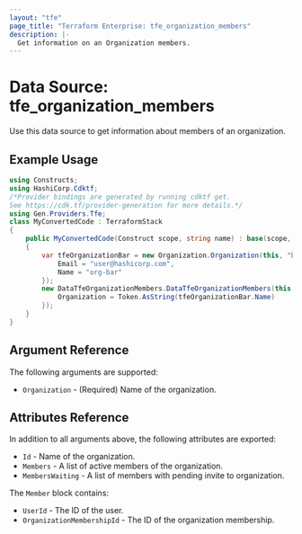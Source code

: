 ```yaml
---
layout: "tfe"
page_title: "Terraform Enterprise: tfe_organization_members"
description: |-
  Get information on an Organization members.
---
```


# Data Source: tfe_organization_members

Use this data source to get information about members of an organization.

## Example Usage

```csharp
using Constructs;
using HashiCorp.Cdktf;
/*Provider bindings are generated by running cdktf get.
See https://cdk.tf/provider-generation for more details.*/
using Gen.Providers.Tfe;
class MyConvertedCode : TerraformStack
{
    public MyConvertedCode(Construct scope, string name) : base(scope, name)
    {
        var tfeOrganizationBar = new Organization.Organization(this, "bar", new OrganizationConfig {
            Email = "user@hashicorp.com",
            Name = "org-bar"
        });
        new DataTfeOrganizationMembers.DataTfeOrganizationMembers(this, "foo", new DataTfeOrganizationMembersConfig {
            Organization = Token.AsString(tfeOrganizationBar.Name)
        });
    }
}
```

## Argument Reference

The following arguments are supported:
* `Organization` - (Required) Name of the organization.

## Attributes Reference

In addition to all arguments above, the following attributes are exported:

* `Id` - Name of the organization.
* `Members` - A list of active members of the organization.
* `MembersWaiting` - A list of members with pending invite to organization.

The `Member` block contains:

* `UserId` - The ID of the user.
* `OrganizationMembershipId` - The ID of the organization membership.
<!-- cache-key: cdktf-0.17.0-pre.15 input-4c032c533c9de727b2406429de451318455dd383062b352da22d3b516529bb5b -->